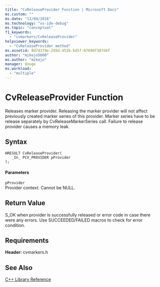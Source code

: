 ```yaml
---
title: "CvReleaseProvider Function | Microsoft Docs"
ms.custom: ""
ms.date: "11/04/2016"
ms.technology: "vs-ide-debug"
ms.topic: "conceptual"
f1_keywords: 
  - "cvmarkers/CvReleaseProvider"
helpviewer_keywords: 
  - "CvReleaseProvider method"
ms.assetid: 8d74379e-295d-452b-bd5f-0769df387d4f
author: "mikejo5000"
ms.author: "mikejo"
manager: douge
ms.workload: 
  - "multiple"
---
```

# CvReleaseProvider Function
Releases marker provider. Releasing the marker provider will not affect previously created marker series of this provider. Marker series have to be release separately by CvReleaseMarkerSeries call. Failure to release provider causes a memory leak.  
  
## Syntax  
  
```  
HRESULT CvReleaseProvider(  
   _In_ PCV_PROVIDER pProvider  
);  
```  
  
#### Parameters  
 `pProvider`  
 Provider context. Cannot be NULL.  
  
## Return Value  
 S_OK when provider is successfully released or error code in case there were any errors. Use SUCCEEDED/FAILED macros to check for error condition.  
  
## Requirements  
 **Header:** cvmarkers.h  
  
## See Also  
 [C++ Library Reference](../profiling/cpp-library-reference.md)